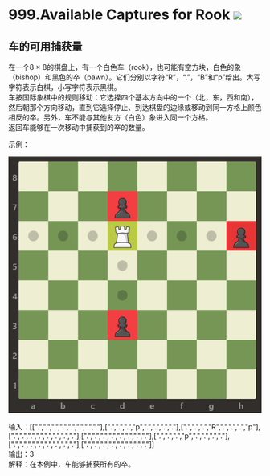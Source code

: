 # 999.Available Captures for Rook ![](https://img.shields.io/badge/-easy-green.svg)

## 车的可用捕获量

在一个8 × 8的棋盘上，有一个白色车（rook），也可能有空方块，白色的象（bishop）和黑色的卒（pawn）。它们分别以字符“R”，“.”，“B”和“p”给出。大写字符表示白棋，小写字符表示黑棋。</br>
车按国际象棋中的规则移动：它选择四个基本方向中的一个（北，东，西和南），然后朝那个方向移动，直到它选择停止、到达棋盘的边缘或移动到同一方格上颜色相反的卒。另外，车不能与其他友方（白色）象进入同一个方格。<br>返回车能够在一次移动中捕获到的卒的数量。

示例：

![](./999problems_example.png)

输入：[[".",".",".",".",".",".",".","."],[".",".",".","p",".",".",".","."],[".",".",".","R",".",".",".","p"],[".",".",".",".",".",".",".","."],[".",".",".",".",".",".",".","."],[".",".",".","p",".",".",".","."],[".",".",".",".",".",".",".","."],[".",".",".",".",".",".",".","."]]
<br>
输出：3
<br>
解释：在本例中，车能够捕获所有的卒。